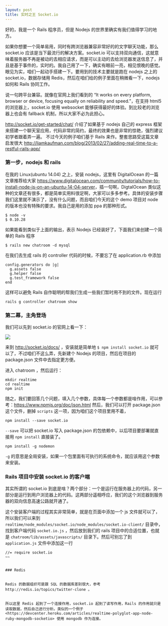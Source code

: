 ```yaml
---
layout: post
title: 实时之王 Socket.io
---
```


好的，我是一个 Rails 程序员，但是 Nodejs 的世界里确实有我们值得学习的地方。

如果你想要一个简单易用，同时有跨浏览器兼容非常好的的文字聊天功能，那么 socket.io 应该是当下最流行的解决方案。socket.io 可以支持双向通信，这就意味着服务器不再是被动的去相应请求，而是可以主动的去给浏览器发送信息了，并且是基于事件的，实时的。我自己用了一下，确实有眼前一亮，相见恨晚的感觉。眼见为实，咱们一起动手搭建一下。要用到的技术主要就是跑在 nodejs 之上的 socket.io，数据存储用 Redis，然后在咱们给的例子里面在稍微看一下，nodejs 如何和 Rails 协同工作。

说一句跨平台兼容。就像在官网上我们看到的 “It works on every platform, browser or device, focusing equally on reliability and speed.”，在支持 html5 的浏览器上，socket.io 使用 websocket 能够获得最好的体验。到比较老的浏览器上也会有 fallback 机制，所以大家不必为此担心。

<http://socket.io/get-started/chat/> 介绍了如果基于 nodejs 自己的 express 框架来搭建一个聊天室应用，代码非常的简约，最终的效果也是非常的惊艳，强烈建议初学者跟着弄一遍。	不过今天的例子咱们基于 Rails 来作。整套思路受这篇文章启发很大 <http://liamkaufman.com/blog/2013/02/27/adding-real-time-to-a-restful-rails-app/>

### 第一步，nodejs 和 rails

在我的 Linux(ubuntu 14.04) 之上，安装 nodejs，这里有 DigitalOcean 的一篇文章推荐给大家 <https://www.digitalocean.com/community/tutorials/how-to-install-node-js-on-an-ubuntu-14-04-server>，插一句啊，DigtalOcean 类似这种的文章还有很多，都是简单实用料很足啊，大家可以多多参考。具体的安装步骤我们这里就不演示了，没有什么问题，而且咱们今天的这个 demo 项目对 node 的版本也没有特殊的要求。我自己是用的添加 ppa 的那种形式。

~~~
$ node -v
$ 0.10.28
~~~

如果能看到类似于上面的输出，表示 Nodejs 已经装好了，下面我们来创建一个简单的 Rails 程序

~~~
$ rails new chatroom -d mysql
~~~



在我们去生成 rails 的 controller 代码的时候，不要忘了在 application.rb 中添加	

```
config.generators do |g|
  g.assets false
  g.helper false
  g.test_framework false
end
```

这样可以避免 Rails 自作聪明的帮我们生成一些我们暂时用不到的文件。现在运行

~~~
rails g controller chatroom show
~~~



### 第二幕，主角登场

我们可以先到 socket.io 的官网上看一下：

![](http://happycasts.qiniudn.com/socketio.png)


来到 <http://socket.io/docs/> ，安装就是简单地 `$ npm install socket.io` 就可以了，不过咱们不这么弄，先新建个 Nodejs 的项目，然后在项目的 package.json 文件中去指定更方便。

进入 chatroom ，然后运行：

~~~
mkdir realtime
cd realtime
npm init
~~~

随之，我们要回答几个问题，填入几个参数，具体每一个参数都是啥作用，可以参考：https://www.npmjs.org/doc/json.html
然后，我们可以打开 package.json 这个文件，删掉 `scripts` 这一项，因为咱们这个项目里用不着，

~~~
npm install --save socket.io
~~~

`--save` 可以把 socket.io 写入 package.json 的包依赖中，以后项目要部署就直接用 `npm install` 直接装了。


~~~
npm install -g nodemon
~~~

`-g` 的意思是全局安装，如果一个包里面有可执行的系统命令，就应该用这个参数来安装。


### Rails 项目中安装 socket.io 的客户端

其实所谓的 socket.io 到底是啥？两个部分：一个是运行在服务器上的代码，另一部分是运行到用户浏览器上的代码。这两部分遥相呼应，我们的这个浏览器到服务器的双向信息高速公路就开通了。


这个安装客户端的过程其实非常简单，就是在页面中添加一个 js 文件就可以了，所以我们可以来到 `realtime/node_modules/socket.io/node_modules/socket.io-client/` 目录中，找到客户端代码 `socket.io.js` ，然后放到我们的 rails 项目中的合适位置，也就是 `chatroom/lib/assets/javascripts/` 目录下。然后可别忘了到 `application.js` 文件中添加这一行

~~~
//= require socket.io
~~


### Redis


Redis 的数据组织可是跟 SQL 的数据库差别很大，参考 http://redis.io/topics/twitter-clone 。


所以这里 Redis 起到了一个连接作用，socket.io 起到了读写作用，Rails 的作用就只是读取数据，然后自己进行分析。类似的一个例子 <https://devcenter.heroku.com/articles/realtime-polyglot-app-node-ruby-mongodb-socketio> 使用 mongodb 作为连接。
